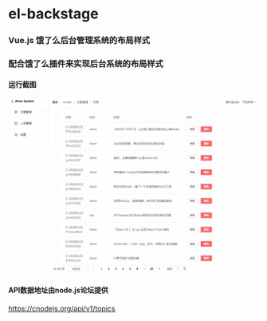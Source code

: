 # el-backstage

### Vue.js 饿了么后台管理系统的布局样式
### 配合饿了么插件来实现后台系统的布局样式

#### 运行截图
<img src="img/GIF.gif" />


#### API数据地址由node.js论坛提供
<a href="https://cnodejs.org/api/v1/topics">https://cnodejs.org/api/v1/topics</a>

